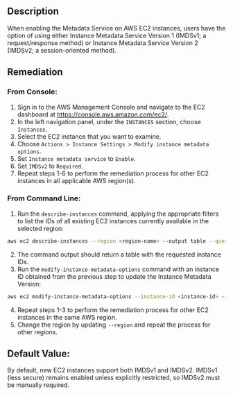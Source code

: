 ## Description

When enabling the Metadata Service on AWS EC2 instances, users have the option of using either Instance Metadata Service Version 1 (IMDSv1; a request/response method) or Instance Metadata Service Version 2 (IMDSv2; a session-oriented method).

## Remediation

### From Console:

1. Sign in to the AWS Management Console and navigate to the EC2 dashboard at https://console.aws.amazon.com/ec2/.
2. In the left navigation panel, under the `INSTANCES` section, choose `Instances`.
3. Select the EC2 instance that you want to examine.
4. Choose `Actions > Instance Settings > Modify instance metadata options`.
5. Set `Instance metadata service` to `Enable`.
6. Set `IMDSv2` to `Required`.
7. Repeat steps 1-6 to perform the remediation process for other EC2 instances in all applicable AWS region(s).

### From Command Line:

1. Run the `describe-instances` command, applying the appropriate filters to list the IDs of all existing EC2 instances currently available in the selected region:

```bash
aws ec2 describe-instances --region <region-name> --output table --query "Reservations[*].Instances[*].InstanceId"
```

2. The command output should return a table with the requested instance IDs.
3. Run the `modify-instance-metadata-options` command with an instance ID obtained from the previous step to update the Instance Metadata Version:

```bash
aws ec2 modify-instance-metadata-options --instance-id <instance-id> --http-tokens required --region <region-name>
```

4. Repeat steps 1-3 to perform the remediation process for other EC2 instances in the same AWS region.
5. Change the region by updating `--region` and repeat the process for other regions.

## Default Value:

By default, new EC2 instances support both IMDSv1 and IMDSv2. IMDSv1 (less secure) remains enabled unless explicitly restricted, so IMDSv2 must be manually required.